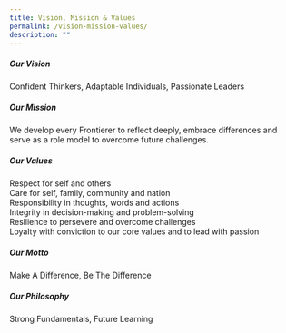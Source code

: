```yaml
---
title: Vision, Mission & Values
permalink: /vision-mission-values/
description: ""
---
```


##### Our Vision  
Confident Thinkers, Adaptable Individuals, Passionate Leaders

##### Our Mission  
We develop every Frontierer to reflect deeply, embrace differences and serve as a role model to overcome future challenges.

##### Our Values

Respect for self and others  
Care for self, family, community and nation  
Responsibility in thoughts, words and actions  
Integrity in decision-making and problem-solving  
Resilience to persevere and overcome challenges  
Loyalty with conviction to our core values and to lead with passion

##### Our Motto  
Make A Difference, Be The Difference

##### Our Philosophy  
Strong Fundamentals, Future Learning